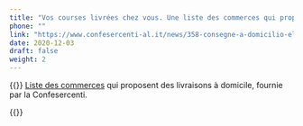 ```yaml
---
title: "Vos courses livrées chez vous. Une liste des commerces qui proposent des livraisons à domicile, dressée par la Confesercenti."
phone: ""
link: "https://www.confesercenti-al.it/news/358-consegne-a-domicilio-elenco-delle-attivit%C3%A0-di-alessandria-e-provincia-aggiornato.html"
date: 2020-12-03
draft: false
weight: 2
---
```


{{<rawhtml>}} 
<a href="/documents/consegne-domicilio-confesercenti-novembre-2020.pdf" target="_blank">Liste des commerces</a> qui proposent des livraisons à domicile, fournie par la Confesercenti.
<p>
{{</rawhtml>}}
